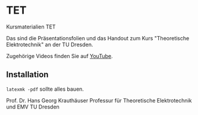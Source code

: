# TET
Kursmaterialien TET

Das sind die Präsentationsfolien und das Handout zum Kurs "Theoretische Elektrotechnik" an der TU Dresden.

Zugehörige Videos finden Sie auf [YouTube](https://www.youtube.com/channel/UCDWsIsdJSggNXdYc9d1k65Q).

## Installation

`latexmk -pdf` sollte alles bauen. 

Prof. Dr. Hans Georg Krauthäuser
Professur für Theoretische Elektrotechnik und EMV
TU Dresden
